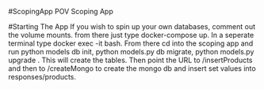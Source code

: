 #ScopingApp
POV Scoping App

#Starting The App
If you wish to spin up your own databases, comment out the volume mounts. from
there just type docker-compose up. In a seperate terminal type
 docker exec -it <scoping container> bash. From there cd into the scoping app
 and run python models db init, python models.py db migrate, python models.py upgrade
 . This will create the tables. Then point the URL to /insertProducts and then to
 /createMongo to create the mongo db and insert set values into responses/products.
